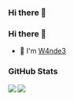 ### Hi there 👋

<!--
**W4nde3/W4nde3** is a ✨ _special_ ✨ repository because its `README.md` (this file) appears on your GitHub profile.

Here are some ideas to get you started:

- 🔭 I’m currently working on ...
- 🌱 I’m currently learning ...
- 👯 I’m looking to collaborate on ...
- 🤔 I’m looking for help with ...
- 💬 Ask me about ...
- 📫 How to reach me: ...
- 😄 Pronouns: ...
- ⚡ Fun fact: ...
-->

### Hi there 👋

- 🔭 I'm [W4nde3](https://github.com/W4nde3)


### GitHub Stats

<img align="left" src="https://github-profile-trophy.vercel.app/?username=W4nde3&theme=onedark&no-frame=true&column=4" />

<img align="left" src="https://github-readme-stats-mrdulin.vercel.app/api?username=W4nde3&show_icons=true&hide_border=true&hide=prs&theme=radical">
